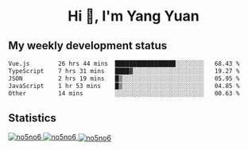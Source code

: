 <h1 align="center">Hi 👋, I'm Yang Yuan</h1>


## My weekly development status
<!--START_SECTION:waka-->

```txt
Vue.js        26 hrs 44 mins  █████████████████░░░░░░░░   68.43 %
TypeScript    7 hrs 31 mins   ████▓░░░░░░░░░░░░░░░░░░░░   19.27 %
JSON          2 hrs 19 mins   █▒░░░░░░░░░░░░░░░░░░░░░░░   05.95 %
JavaScript    1 hr 53 mins    █▒░░░░░░░░░░░░░░░░░░░░░░░   04.85 %
Other         14 mins         ░░░░░░░░░░░░░░░░░░░░░░░░░   00.63 %
```

<!--END_SECTION:waka-->

## Statistics
<a href="https://github.com/anuraghazra/github-readme-stats">
  <img src="https://github-readme-stats.vercel.app/api/top-langs/?username=no5no6&theme=dracula" alt="no5no6">
</a>
<a href="https://github.com/anuraghazra/github-readme-stats">
  <img src="https://github-readme-stats.vercel.app/api?username=no5no6&show_icons=true&theme=dracula&line_height=40" alt="no5no6">
</a>
<a href="https://github.com/anuraghazra/github-readme-stats">
  <img align="center" src="https://github-readme-streak-stats.herokuapp.com/?user=no5no6&theme=dracula" alt="no5no6" />
</a>